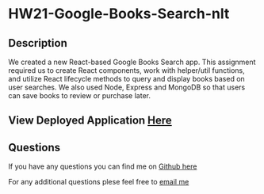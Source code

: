 # HW21-Google-Books-Search-nlt

## Description

We created a new React-based Google Books Search app. This assignment required us to create React components, work with helper/util functions, and utilize React lifecycle methods to query and display books based on user searches. We also used Node, Express and MongoDB so that users can save books to review or purchase later.



## View Deployed Application [Here]()


## Questions

If you have any questions you can find me on [Github here](https://github.com/nicoletribo)

For any additional questions plese feel free to [email me](nicoletribo@yahoo.com)
